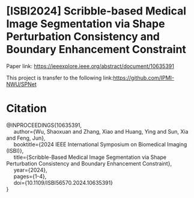# [ISBI2024] Scribble-based Medical Image Segmentation via Shape Perturbation Consistency and Boundary Enhancement Constraint
Paper link: https://ieeexplore.ieee.org/abstract/document/10635391

This project is transfer to the following link:https://github.com/IPMI-NWU/SPNet

# Citation
@INPROCEEDINGS{10635391,<br>
 $~~~~$ author={Wu, Shaoxuan and Zhang, Xiao and Huang, Ying and Sun, Xia and Feng, Jun},<br>
 $~~~~$ booktitle={2024 IEEE International Symposium on Biomedical Imaging (ISBI)}, <br>
 $~~~~$ title={Scribble-Based Medical Image Segmentation via Shape Perturbation Consistency and Boundary Enhancement Constraint}, <br>
 $~~~~$ year={2024},<br>
 $~~~~$ pages={1-4},<br>
 $~~~~$ doi={10.1109/ISBI56570.2024.10635391}<br>
}
